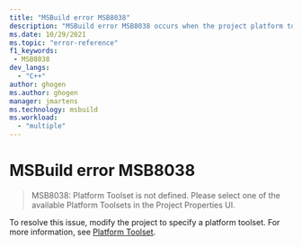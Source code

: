 ```yaml
---
title: "MSBuild error MSB8038"
description: "MSBuild error MSB8038 occurs when the project platform toolset isn't specified."
ms.date: 10/29/2021
ms.topic: "error-reference"
f1_keywords:
 - MSB8038
dev_langs:
  - "C++"
author: ghogen
ms.author: ghogen
manager: jmartens
ms.technology: msbuild
ms.workload:
  - "multiple"
---
```

# MSBuild error MSB8038

> MSB8038: Platform Toolset is not defined. Please select one of the available Platform Toolsets in the Project Properties UI.

To resolve this issue, modify the project to specify a platform toolset. For more information, see [Platform Toolset](/cpp/build/reference/general-property-page-project#platform-toolset).
